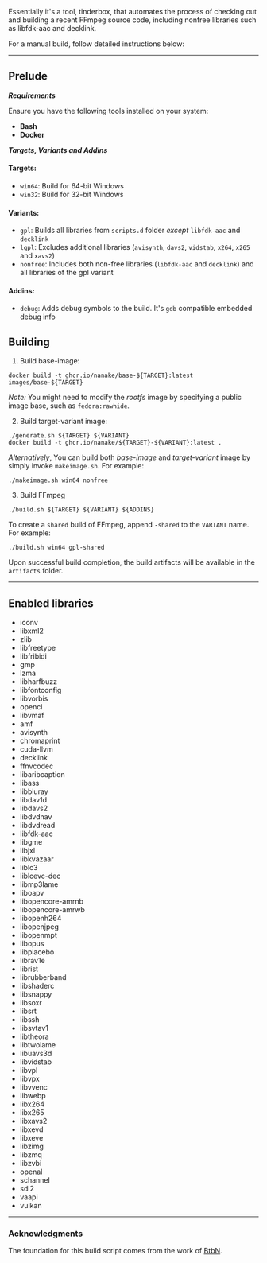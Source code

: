 Essentially it's a tool, tinderbox, that automates the process of checking out and building a recent FFmpeg source code, including nonfree libraries such as libfdk-aac and decklink.

For a manual build, follow detailed instructions below:

---

##  Prelude

***Requirements***

Ensure you have the following tools installed on your system:

- **Bash**
- **Docker**

***Targets, Variants and Addins***

#### Targets:

- `win64`: Build for 64-bit Windows
- `win32`: Build for 32-bit Windows

#### Variants:

- `gpl`: Builds all libraries from `scripts.d` folder *except* `libfdk-aac` and `decklink`
- `lgpl`: Excludes additional libraries (`avisynth`, `davs2`, `vidstab`, `x264`, `x265` and `xavs2`)
- `nonfree`: Includes both non-free libraries (`libfdk-aac` and `decklink`) and all libraries of the gpl variant

#### Addins:

- `debug`: Adds debug symbols to the build. It's `gdb` compatible embedded debug info

##  Building

1. Build base-image:

```console
docker build -t ghcr.io/nanake/base-${TARGET}:latest images/base-${TARGET}
```

*Note:* You might need to modify the *rootfs* image by specifying a public image base, such as `fedora:rawhide`.

2. Build target-variant image:

```console
./generate.sh ${TARGET} ${VARIANT}
docker build -t ghcr.io/nanake/${TARGET}-${VARIANT}:latest .
```
*Alternatively*, You can build both *base-image* and *target-variant* image by simply invoke `makeimage.sh`. For example:

```console
./makeimage.sh win64 nonfree
```

3. Build FFmpeg

```console
./build.sh ${TARGET} ${VARIANT} ${ADDINS}
```
To create a `shared` build of FFmpeg, append `-shared` to the `VARIANT` name. For example:

```console
./build.sh win64 gpl-shared
```
Upon successful build completion, the build artifacts will be available in the `artifacts` folder.

---

## Enabled libraries

- iconv
- libxml2
- zlib
- libfreetype
- libfribidi
- gmp
- lzma
- libharfbuzz
- libfontconfig
- libvorbis
- opencl
- libvmaf
- amf
- avisynth
- chromaprint
- cuda-llvm
- decklink
- ffnvcodec
- libaribcaption
- libass
- libbluray
- libdav1d
- libdavs2
- libdvdnav
- libdvdread
- libfdk-aac
- libgme
- libjxl
- libkvazaar
- liblc3
- liblcevc-dec
- libmp3lame
- liboapv
- libopencore-amrnb
- libopencore-amrwb
- libopenh264
- libopenjpeg
- libopenmpt
- libopus
- libplacebo
- librav1e
- librist
- librubberband
- libshaderc
- libsnappy
- libsoxr
- libsrt
- libssh
- libsvtav1
- libtheora
- libtwolame
- libuavs3d
- libvidstab
- libvpl
- libvpx
- libvvenc
- libwebp
- libx264
- libx265
- libxavs2
- libxevd
- libxeve
- libzimg
- libzmq
- libzvbi
- openal
- schannel
- sdl2
- vaapi
- vulkan

---

###  Acknowledgments

The foundation for this build script comes from the work of [BtbN](https://github.com/BtbN/FFmpeg-Builds).

